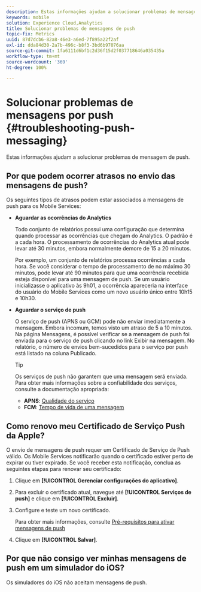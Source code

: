 ```yaml
---
description: Estas informações ajudam a solucionar problemas de mensagem de push.
keywords: mobile
solution: Experience Cloud,Analytics
title: Solucionar problemas de mensagens de push
topic-fix: Metrics
uuid: 87d7dcb6-82a8-46e3-a6ed-7f895a22f2af
exl-id: dda84d30-2a7b-496c-b8f3-3bd6b97076aa
source-git-commit: 1fa6111d6bf1c2d36f15d2f037718646a035435a
workflow-type: tm+mt
source-wordcount: '369'
ht-degree: 100%

---
```


# Solucionar problemas de mensagens por push  {#troubleshooting-push-messaging}

Estas informações ajudam a solucionar problemas de mensagem de push.

## Por que podem ocorrer atrasos no envio das mensagens de push?

Os seguintes tipos de atrasos podem estar associados a mensagens de push para os Mobile Services:

* **Aguardar as ocorrências do Analytics**

   Todo conjunto de relatórios possui uma configuração que determina quando processar as ocorrências que chegam do Analytics. O padrão é a cada hora. O processamento de ocorrências do Analytics atual pode levar até 30 minutos, embora normalmente demore de 15 a 20 minutos.

   Por exemplo, um conjunto de relatórios processa ocorrências a cada hora. Se você considerar o tempo de processamento de no máximo 30 minutos, pode levar até 90 minutos para que uma ocorrência recebida esteja disponível para uma mensagem de push. Se um usuário inicializasse o aplicativo às 9h01, a ocorrência apareceria na interface do usuário do Mobile Services como um novo usuário único entre 10h15 e 10h30.

* **Aguardar o serviço de push**

   O serviço de push (APNS ou GCM) pode não enviar imediatamente a mensagem. Embora incomum, temos visto um atraso de 5 a 10 minutos. Na página Mensagens, é possível verificar se a mensagem de push foi enviada para o serviço de push clicando no link Exibir na mensagem. No relatório, o número de envios bem-sucedidos para o serviço por push está listado na coluna Publicado.

   >[!TIP]
   >
   >Os serviços de push não garantem que uma mensagem será enviada. Para obter mais informações sobre a confiabilidade dos serviços, consulte a documentação apropriada:
   >
   >* **APNS**: [Qualidade do serviço](https://developer.apple.com/library/content/documentation/NetworkingInternet/Conceptual/RemoteNotificationsPG/APNSOverview.html#//apple_ref/doc/uid/TP40008194-CH8-SW5)
   >* **FCM**: [Tempo de vida de uma mensagem](https://firebase.google.com/docs/cloud-messaging/concept-options#lifetime)


## Como renovo meu Certificado de Serviço Push da Apple?

O envio de mensagens de push requer um Certificado de Serviço de Push válido. Os Mobile Services notificarão quando o certificado estiver perto de expirar ou tiver expirado. Se você receber esta notificação, conclua as seguintes etapas para renovar seu certificado:

1. Clique em **[!UICONTROL Gerenciar configurações do aplicativo]**.
2. Para excluir o certificado atual, navegue até **[!UICONTROL Serviços de push]** e clique em **[!UICONTROL Excluir]**.
3. Configure e teste um novo certificado.

   Para obter mais informações, consulte [Pré-requisitos para ativar mensagens de push](/help/using/c-manage-app-settings/c-mob-confg-app/configure-push-messaging/prerequisites-push-messaging.md)

4. Clique em **[!UICONTROL Salvar]**.

## Por que não consigo ver minhas mensagens de push em um simulador do iOS?

Os simuladores do iOS não aceitam mensagens de push.
